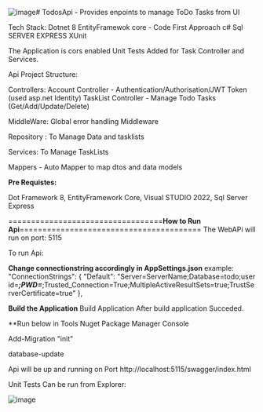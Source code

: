 ![image](https://github.com/user-attachments/assets/bd971b19-6630-49ba-9ac4-9037c9dee0c0)# TodosApi - Provides enpoints to manage ToDo Tasks from UI

Tech Stack:
  Dotnet 8
  EntityFramewok core - Code First Approach
  c#
  Sql SERVER EXPRESS
  XUnit

The Application is cors enabled
Unit Tests Added for Task Controller and Services.

Api Project Structure:

Controllers:
Account Controller - Authentication/Authorisation/JWT Token (used asp.net Identity)
TaskList Controller - Manage Todo Tasks (Get/Add/Update/Delete)

MiddleWare:
Global error handling Middleware

Repository : To Manage Data and tasklists

Services: To Manage TaskLists

Mappers - Auto Mapper to map dtos and data models

****Pre Requistes:****

Dot Framework 8,
EntityFramework Core,
Visual STUDIO 2022,
Sql Server Express

==================================**How to Run Api**========================================
 The WebAPi will run on port: 5115

 To run Api:

**Change connectionstring accordingly in AppSettings.json**
 example:
   "ConnectionStrings": {
    "Default": "Server=ServerName;Database=todo;user id=***;PWD=***;Trusted_Connection=True;MultipleActiveResultSets=true;TrustServerCertificate=true"
  },

**Build the Application**
Build Application 
After build application Succeded.

**Run below in Tools Nuget Package Manager Console

Add-Migration "init"

database-update

Api will be up and running on Port
http://localhost:5115/swagger/index.html
 

Unit Tests Can be run from Explorer:

![image](https://github.com/user-attachments/assets/e460b186-b1ae-4bc5-afaa-bd7871391b37)

